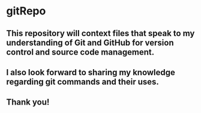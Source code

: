 # gitRepo

## This repository will context files that speak to my understanding of Git and GitHub for version control and source code management.

## I also look forward to sharing my knowledge regarding git commands and their uses.
## Thank you!
